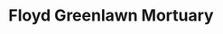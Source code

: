 ---
title: "Floyd Greenlawn Mortuary"
url: /spartanburg/floyd-greenlawn-mortuary/
shop: funeral directors
---